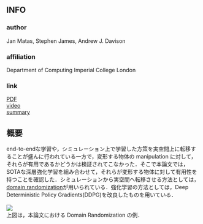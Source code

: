 ## INFO
### author
Jan Matas, 
Stephen James, 
Andrew J. Davison

### affiliation
Department of Computing Imperial College London

### link
[PDF](https://arxiv.org/abs/1806.07851)<br>
[video](https://youtube.com/watch?v=Dr0RvX1F-YQ)<br>
[summary](https://medium.com/intelligentunit/paper-review-3-sim-to-real-reinforcement-learning-for-deformable-object-manipulation-d847b9c26cc)



## 概要
end-to-endな学習や，シミュレーション上で学習した方策を実空間上に転移することが盛んに行われている一方で，変形する物体の manipulation に対して，それらが有用であるかどうかは検証されてこなかった．そこで本論文では，SOTAな深層強化学習を組み合わせて，それらが変形する物体に対して有用性を持つことを確認した．シミュレーションから実空間へ転移させる方法としては，[domain randomization](https://github.com/yiskw713/paper_summary/blob/master/sim2real/Domain%20Randomization%20for%20Transferring%20Deep%20Neural%20Networks%20from%20Simulation%20to%20the%20Real%20World.md)が用いられている．強化学習の方法としては，Deep Deterministic Policy Gradients(DDPG)を改良したものを用いている．
<br>
<br>
![](https://github.com/yiskw713/paper_summary/blob/master/pic/Sim-to-Real%20Reinforcement%20Learning%20for%20Deformable%20Object%20Manipulation.png)
<br>
上図は，本論文における Domain Randomization の例．